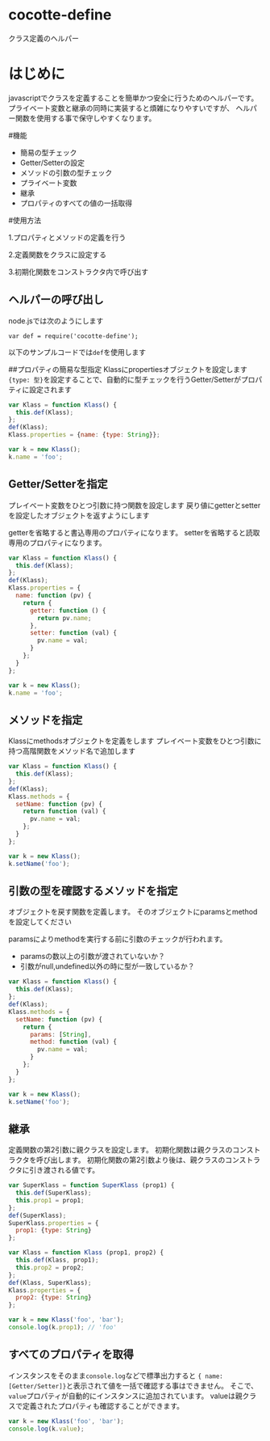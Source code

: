 cocotte-define
======

クラス定義のヘルパー

# はじめに

javascriptでクラスを定義することを簡単かつ安全に行うためのヘルパーです。
プライベート変数と継承の同時に実装すると煩雑になりやすいですが、
ヘルパー関数を使用する事で保守しやすくなります。

#機能

 + 簡易の型チェック
 + Getter/Setterの設定
 + メソッドの引数の型チェック
 + プライベート変数
 + 継承
 + プロパティのすべての値の一括取得

#使用方法

1.プロパティとメソッドの定義を行う

2.定義関数をクラスに設定する

3.初期化関数をコンストラクタ内で呼び出す


## ヘルパーの呼び出し

node.jsでは次のようにします

```
var def = require('cocotte-define');
```

以下のサンプルコードでは`def`を使用します


##プロパティの簡易な型指定
Klassにpropertiesオブジェクトを設定します
`{type: 型}`を設定することで、自動的に型チェックを行うGetter/Setterがプロパティに設定されます

```javascript
var Klass = function Klass() {
  this.def(Klass);
};
def(Klass);
Klass.properties = {name: {type: String}};

var k = new Klass();
k.name = 'foo';
```

## Getter/Setterを指定

プレイベート変数をひとつ引数に持つ関数を設定します
戻り値にgetterとsetterを設定したオブジェクトを返すようにします

getterを省略すると書込専用のプロパティになります。
setterを省略すると読取専用のプロパティになります。

```javascript
var Klass = function Klass() {
  this.def(Klass);
};
def(Klass);
Klass.properties = {
  name: function (pv) {
    return {
      getter: function () {
        return pv.name;
      },
      setter: function (val) {
        pv.name = val;
      }
    };
  }
};

var k = new Klass();
k.name = 'foo';
```

## メソッドを指定

Klassにmethodsオブジェクトを定義をします
プレイベート変数をひとつ引数に持つ高階関数をメソッド名で追加します

```javascript
var Klass = function Klass() {
  this.def(Klass);
};
def(Klass);
Klass.methods = {
  setName: function (pv) {
    return function (val) {
      pv.name = val;
    };
  }
};

var k = new Klass();
k.setName('foo');
```

## 引数の型を確認するメソッドを指定

オブジェクトを戻す関数を定義します。
そのオブジェクトにparamsとmethodを設定してください

paramsによりmethodを実行する前に引数のチェックが行われます。

 + paramsの数以上の引数が渡されていないか？
 + 引数がnull,undefined以外の時に型が一致しているか？

```javascript
var Klass = function Klass() {
  this.def(Klass);
};
def(Klass);
Klass.methods = {
  setName: function (pv) {
    return {
      params: [String],
      method: function (val) {
        pv.name = val;
      }
    };
  }
};

var k = new Klass();
k.setName('foo');
```

## 継承

定義関数の第2引数に親クラスを設定します。
初期化関数は親クラスのコンストラクタを呼び出します。
初期化関数の第2引数より後は、親クラスのコンストラクタに引き渡される値です。

```javascript
var SuperKlass = function SuperKlass (prop1) {
  this.def(SuperKlass);
  this.prop1 = prop1;
};
def(SuperKlass);
SuperKlass.properties = {
  prop1: {type: String}
};

var Klass = function Klass (prop1, prop2) {
  this.def(Klass, prop1);
  this.prop2 = prop2;
};
def(Klass, SuperKlass);
Klass.properties = {
  prop2: {type: String}
};

var k = new Klass('foo', 'bar');
console.log(k.prop1); // 'foo'
```

## すべてのプロパティを取得

インスタンスをそのまま`console.log`などで標準出力すると
`{ name: [Getter/Setter]}`と表示されて値を一括で確認する事はできません。
そこで、`value`プロパティが自動的にインスタンスに追加されています。
valueは親クラスで定義されたプロパティも確認することができます。

```javascript
var k = new Klass('foo', 'bar');
console.log(k.value);
```
